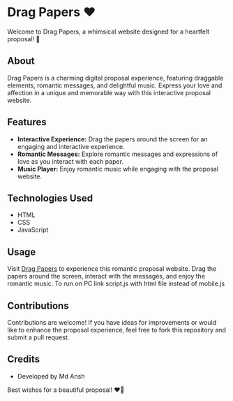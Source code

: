 # Drag Papers ❤️

Welcome to Drag Papers, a whimsical website designed for a heartfelt proposal! 💍

## About

Drag Papers is a charming digital proposal experience, featuring draggable elements, romantic messages, and delightful music. Express your love and affection in a unique and memorable way with this interactive proposal website.

## Features

- **Interactive Experience:** Drag the papers around the screen for an engaging and interactive experience.
- **Romantic Messages:** Explore romantic messages and expressions of love as you interact with each paper.
- **Music Player:** Enjoy romantic music while engaging with the proposal website.

## Technologies Used

- HTML
- CSS
- JavaScript

## Usage

Visit [Drag Papers](https://codebydeveloper.github.io/Propose/) to experience this romantic proposal website. Drag the papers around the screen, interact with the messages, and enjoy the romantic music.
To run on PC link script.js with html file instead of mobile.js

## Contributions

Contributions are welcome! If you have ideas for improvements or would like to enhance the proposal experience, feel free to fork this repository and submit a pull request.

## Credits

- Developed by Md Ansh

Best wishes for a beautiful proposal! ❤️💍
